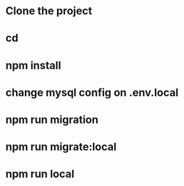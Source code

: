 # Clone the project

# cd <project>

# npm install

# change mysql config on .env.local

# npm run migration

# npm run migrate:local

# npm run local
